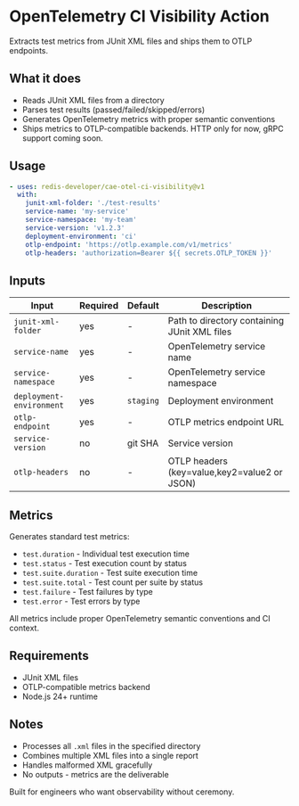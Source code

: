 # OpenTelemetry CI Visibility Action

Extracts test metrics from JUnit XML files and ships them to OTLP endpoints.

## What it does

- Reads JUnit XML files from a directory
- Parses test results (passed/failed/skipped/errors)
- Generates OpenTelemetry metrics with proper semantic conventions
- Ships metrics to OTLP-compatible backends. HTTP only for now, gRPC support
  coming soon.

## Usage

```yaml
- uses: redis-developer/cae-otel-ci-visibility@v1
  with:
    junit-xml-folder: './test-results'
    service-name: 'my-service'
    service-namespace: 'my-team'
    service-version: 'v1.2.3'
    deployment-environment: 'ci'
    otlp-endpoint: 'https://otlp.example.com/v1/metrics'
    otlp-headers: 'authorization=Bearer ${{ secrets.OTLP_TOKEN }}'
```

## Inputs

| Input                    | Required | Default   | Description                                  |
| ------------------------ | -------- | --------- | -------------------------------------------- |
| `junit-xml-folder`       | yes      | -         | Path to directory containing JUnit XML files |
| `service-name`           | yes      | -         | OpenTelemetry service name                   |
| `service-namespace`      | yes      | -         | OpenTelemetry service namespace              |
| `deployment-environment` | yes      | `staging` | Deployment environment                       |
| `otlp-endpoint`          | yes      | -         | OTLP metrics endpoint URL                    |
| `service-version`        | no       | git SHA   | Service version                              |
| `otlp-headers`           | no       | -         | OTLP headers (key=value,key2=value2 or JSON) |

## Metrics

Generates standard test metrics:

- `test.duration` - Individual test execution time
- `test.status` - Test execution count by status
- `test.suite.duration` - Test suite execution time
- `test.suite.total` - Test count per suite by status
- `test.failure` - Test failures by type
- `test.error` - Test errors by type

All metrics include proper OpenTelemetry semantic conventions and CI context.

## Requirements

- JUnit XML files
- OTLP-compatible metrics backend
- Node.js 24+ runtime

## Notes

- Processes all `.xml` files in the specified directory
- Combines multiple XML files into a single report
- Handles malformed XML gracefully
- No outputs - metrics are the deliverable

Built for engineers who want observability without ceremony.
